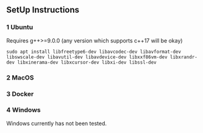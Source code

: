 ## SetUp Instructions

### 1 Ubuntu
Requires g++>=9.0.0 (any version which supports c++17 will be okay)
```shell
sudo apt install libfreetype6-dev libavcodec-dev libavformat-dev libswscale-dev libavutil-dev libavdevice-dev libxxf86vm-dev libxrandr-dev libxinerama-dev libxcursor-dev libxi-dev libssl-dev
```

### 2 MacOS

### 3 Docker


### 4 Windows
Windows currently has not been tested.
